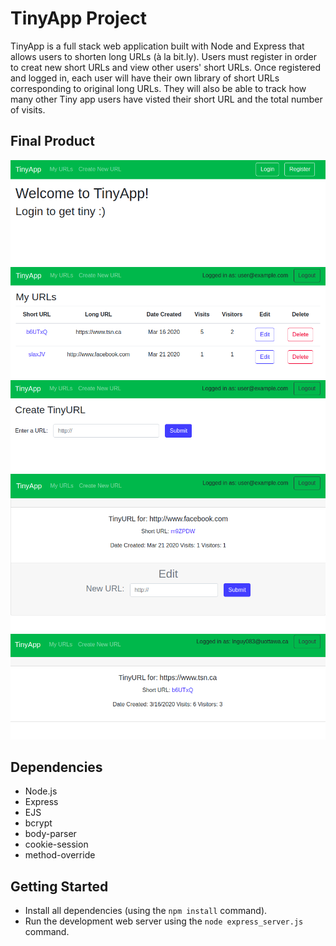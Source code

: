 # TinyApp Project

TinyApp is a full stack web application built with Node and Express that allows users to shorten long URLs (à la bit.ly). Users must register in order to creat new short URLs and view other users' short URLs. Once registered and logged in, each user will have their own library of short URLs corresponding to original long URLs. They will also be able to track how many other Tiny app users have visted their short URL and the total number of visits.

## Final Product

!["Home page when user is not logged in"](https://github.com/Linh095/tinyapp/blob/master/docs/homepage.png)
!["Home page of a logged in user"](https://github.com/Linh095/tinyapp/blob/master/docs/urls.png)
!["Page to add new short URL to each user's library"](https://github.com/Linh095/tinyapp/blob/master/docs/create_shortUrl.png)
!["Page to edit exisiting short URL that the user has created"](https://github.com/Linh095/tinyapp/blob/master/docs/edit_shortUrl.png)
!["Page viewing short URL that user did not create (visits of people who did not create shortURL counts towards total number of visits and visitors)"](https://github.com/Linh095/tinyapp/blob/master/docs/shortURL_not_owner.png)



## Dependencies

- Node.js
- Express
- EJS
- bcrypt
- body-parser
- cookie-session
- method-override

## Getting Started

- Install all dependencies (using the `npm install` command).
- Run the development web server using the `node express_server.js` command.